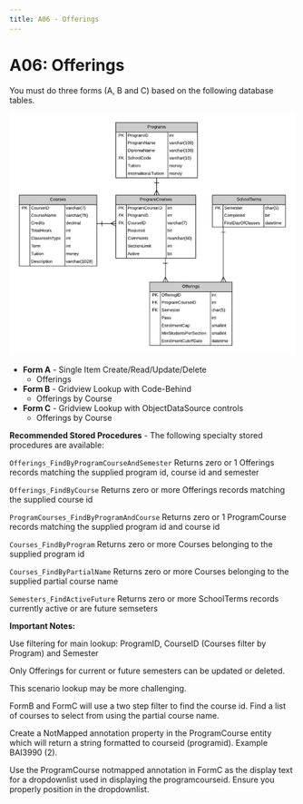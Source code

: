 ```yaml
---
title: A06 - Offerings
---
```

# A06: Offerings

You must do three forms (A, B and C) based on the following database tables.

![](./A06.png)

- **Form A** - Single Item Create/Read/Update/Delete
  - Offerings
- **Form B** - Gridview Lookup with Code-Behind
  - Offerings by Course
- **Form C** - Gridview Lookup with ObjectDataSource controls
  - Offerings by Course

**Recommended Stored Procedures** - The following specialty stored procedures are available:

`Offerings_FindByProgramCourseAndSemester` Returns zero or 1 Offerings records matching the supplied program id, course id and semester

`Offerings_FindByCourse` Returns zero or more Offerings records matching the supplied course id

`ProgramCourses_FindByProgramAndCourse` Returns zero or 1 ProgramCourse records matching the supplied program id and course id

`Courses_FindByProgram` Returns zero or more Courses belonging to the supplied program id

`Courses_FindByPartialName` Returns zero or more Courses belonging to the supplied partial course name

`Semesters_FindActiveFuture` Returns zero or more SchoolTerms records currently active or are future semseters

**Important Notes:** 

Use filtering for main lookup: ProgramID, CourseID (Courses filter by Program) and Semester

Only Offerings for current or future semesters can be updated or deleted.

This scenario lookup may be more challenging. 

FormB and FormC will use a two step filter to find the course id. Find a list of courses to select from using the partial course name.

Create a NotMapped annotation property in the ProgramCourse entity which will return a string formatted to  courseid (programid). Example BAI3990 (2).

Use the ProgramCourse notmapped annotation in FormC as the display text for a dropdownlist used in displaying the programcourseid. Ensure you properly position in the dropdownlist.
